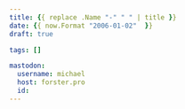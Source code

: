 ```yaml
---
title: {{ replace .Name "-" " " | title }}
date: {{ now.Format "2006-01-02"  }}
draft: true

tags: []

mastodon:
  username: michael
  host: forster.pro
  id:
---
```

